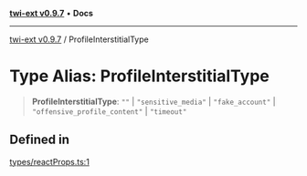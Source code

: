 [**twi-ext v0.9.7**](../README.md) • **Docs**

***

[twi-ext v0.9.7](../README.md) / ProfileInterstitialType

# Type Alias: ProfileInterstitialType

> **ProfileInterstitialType**: `""` \| `"sensitive_media"` \| `"fake_account"` \| `"offensive_profile_content"` \| `"timeout"`

## Defined in

[types/reactProps.ts:1](https://github.com/Robot-Inventor/twi-ext/blob/688a3de578bc93fd7a7ce028029a01d82ab7e041/src/types/reactProps.ts#L1)

